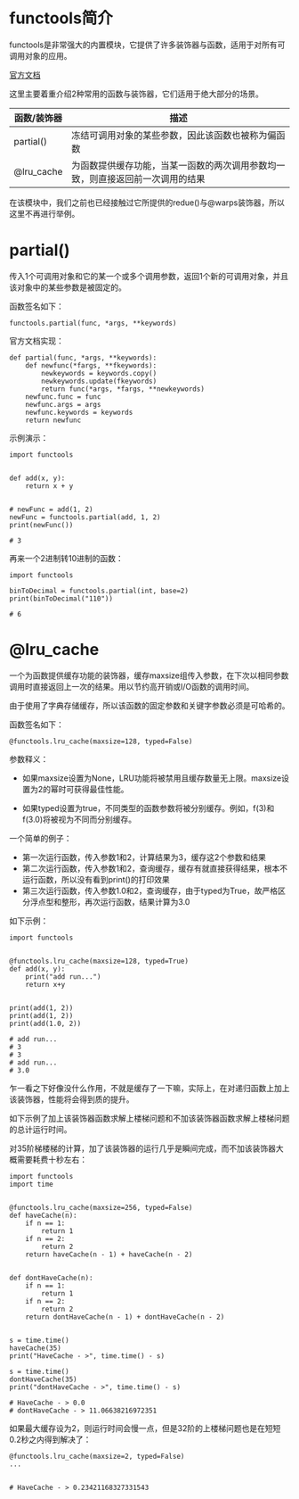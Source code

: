 # functools简介

functools是非常强大的内置模块，它提供了许多装饰器与函数，适用于对所有可调用对象的应用。

[官方文档](https://docs.python.org/zh-cn/3.6/library/functools.html)

这里主要着重介绍2种常用的函数与装饰器，它们适用于绝大部分的场景。

| 函数/装饰器 | 描述                                                         |
| ----------- | ------------------------------------------------------------ |
| partial()   | 冻结可调用对象的某些参数，因此该函数也被称为偏函数           |
| @lru_cache  | 为函数提供缓存功能，当某一函数的两次调用参数均一致，则直接返回前一次调用的结果 |

在该模块中，我们之前也已经接触过它所提供的redue()与@warps装饰器，所以这里不再进行举例。



# partial()

传入1个可调用对象和它的某一个或多个调用参数，返回1个新的可调用对象，并且该对象中的某些参数是被固定的。

函数签名如下：

```
functools.partial(func, *args, **keywords)
```

官方文档实现：

```
def partial(func, *args, **keywords):
    def newfunc(*fargs, **fkeywords):
        newkeywords = keywords.copy()
        newkeywords.update(fkeywords)
        return func(*args, *fargs, **newkeywords)
    newfunc.func = func
    newfunc.args = args
    newfunc.keywords = keywords
    return newfunc
```

示例演示：

```
import functools


def add(x, y):
    return x + y


# newFunc = add(1, 2)
newFunc = functools.partial(add, 1, 2)
print(newFunc())

# 3
```

再来一个2进制转10进制的函数：

```
import functools

binToDecimal = functools.partial(int, base=2)
print(binToDecimal("110"))

# 6
```





# @lru_cache

一个为函数提供缓存功能的装饰器，缓存maxsize组传入参数，在下次以相同参数调用时直接返回上一次的结果。用以节约高开销或I/O函数的调用时间。

由于使用了字典存储缓存，所以该函数的固定参数和关键字参数必须是可哈希的。



函数签名如下：

```
@functools.lru_cache(maxsize=128, typed=False)
```

参数释义：

- 如果maxsize设置为None，LRU功能将被禁用且缓存数量无上限。maxsize设置为2的幂时可获得最佳性能。

- 如果typed设置为true，不同类型的函数参数将被分别缓存。例如，f(3)和f(3.0)将被视为不同而分别缓存。



一个简单的例子：

- 第一次运行函数，传入参数1和2，计算结果为3，缓存这2个参数和结果
- 第二次运行函数，传入参数1和2，查询缓存，缓存有就直接获得结果，根本不运行函数，所以没有看到print()的打印效果
- 第三次运行函数，传入参数1.0和2，查询缓存，由于typed为True，故严格区分浮点型和整形，再次运行函数，结果计算为3.0

如下示例：

```
import functools


@functools.lru_cache(maxsize=128, typed=True)
def add(x, y):
    print("add run...")
    return x+y


print(add(1, 2))
print(add(1, 2))
print(add(1.0, 2))

# add run...
# 3
# 3
# add run...
# 3.0
```

乍一看之下好像没什么作用，不就是缓存了一下嘛，实际上，在对递归函数上加上该装饰器，性能将会得到质的提升。

如下示例了加上该装饰器函数求解上楼梯问题和不加该装饰器函数求解上楼梯问题的总计运行时间。

对35阶梯楼梯的计算，加了该装饰器的运行几乎是瞬间完成，而不加该装饰器大概需要耗费十秒左右：

```
import functools
import time


@functools.lru_cache(maxsize=256, typed=False)
def haveCache(n):
    if n == 1:
        return 1
    if n == 2:
        return 2
    return haveCache(n - 1) + haveCache(n - 2)


def dontHaveCache(n):
    if n == 1:
        return 1
    if n == 2:
        return 2
    return dontHaveCache(n - 1) + dontHaveCache(n - 2)


s = time.time()
haveCache(35)
print("HaveCache - >", time.time() - s)

s = time.time()
dontHaveCache(35)
print("dontHaveCache - >", time.time() - s)

# HaveCache - > 0.0
# dontHaveCache - > 11.06638216972351
```

如果最大缓存设为2，则运行时间会慢一点，但是32阶的上楼梯问题也是在短短0.2秒之内得到解决了：

```
@functools.lru_cache(maxsize=2, typed=False)
...


# HaveCache - > 0.23421168327331543
```

